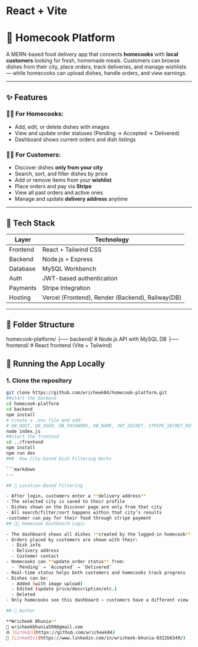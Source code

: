 # React + Vite
# 🍛 Homecook Platform

A MERN-based food delivery app that connects **homecooks** with **local customers** looking for fresh, homemade meals. Customers can browse dishes from their city, place orders, track deliveries, and manage wishlists — while homecooks can upload dishes, handle orders, and view earnings.

---

## ✨ Features

### 👨‍🍳 For Homecooks:
- Add, edit, or delete dishes with images
- View and update order statuses (Pending → Accepted → Delivered)
- Dashboard shows current orders and dish listings

### 🧑‍🍳 For Customers:
- Discover dishes **only from your city**
- Search, sort, and filter dishes by price
- Add or remove items from your **wishlist**
- Place orders and pay via **Stripe**
- View all past orders and active ones
- Manage and update **delivery address** anytime

---

## 🧱 Tech Stack

| Layer        | Technology                   |
|--------------|------------------------------|
| Frontend     | React + Tailwind CSS         |
| Backend      | Node.js + Express            |
| Database     | MySQL Workbench    |
| Auth         | JWT-based authentication     |
| Payments     | Stripe Integration           |
| Hosting      | Vercel (Frontend), Render (Backend), Railway(DB) |

---

## 📁 Folder Structure

homecook-platform/
├── backend/ # Node.js API with MySQL DB
├── frontend/ # React frontend (Vite + Tailwind)
## 🚀 Running the App Locally

### 1. Clone the repository
```bash
git clone https://github.com/wricheek84/homecook-platform.git
##start the backend
cd homecook-platform
cd backend
npm install
# Create a .env file and add:
# DB_HOST, DB_USER, DB_PASSWORD, DB_NAME, JWT_SECRET, STRIPE_SECRET_KEY
node index.js
##start the frontend
cd ../frontend
npm install
npm run dev
###  How City-based Dish Filtering Works

```markdown
---

## 📍 Location-Based Filtering

- After login, customers enter a **delivery address**
- The selected city is saved to their profile
- Dishes shown on the Discover page are only from that city
- All search/filter/sort happens within that city’s results
-customer can pay for their food through stripe payment
## 🧑‍🍳 Homecook Dashboard Logic

- The dashboard shows all dishes **created by the logged-in homecook**
- Orders placed by customers are shown with their:
  - Dish info
  - Delivery address
  - Customer contact
- Homecooks can **update order status** from:
  - `Pending` → `Accepted` → `Delivered`
- Real-time status helps both customers and homecooks track progress
- Dishes can be:
  - Added (with image upload)
  - Edited (update price/description/etc.)
  - Deleted
- Only homecooks see this dashboard — customers have a different view

## 👤 Author

**Wricheek Bhunia**  
📧 wricheekbhunia599@gmail.com    
🌐 [GitHub](https://github.com/wricheek84)  
🔗 [LinkedIn](https://www.linkedin.com/in/wricheek-bhunia-0322b6349/)